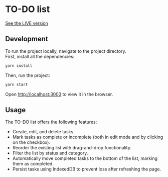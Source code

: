 # TO-DO list

[See the LIVE version](https://k-zhdanova.github.io/todo-list/) 


## **Development**

To run the project locally, navigate to the project directory.\
First, install all the dependencies:

```bash
yarn install
```
    
Then, run the project:
    
```bash
yarn start
```

Open [http://localhost:3003](http://localhost:3003) to view it in the browser.


## **Usage**

The TO-DO list offers the following features:

 - Create, edit, and delete tasks.
 - Mark tasks as complete or incomplete (both in edit mode and by clicking on the checkbox).
 - Reorder the existing list with drag-and-drop functionality.
 - Filter the list by status and category.
 - Automatically move completed tasks to the bottom of the list, marking them as completed.
 - Persist tasks using IndexedDB to prevent loss after refreshing the page.

